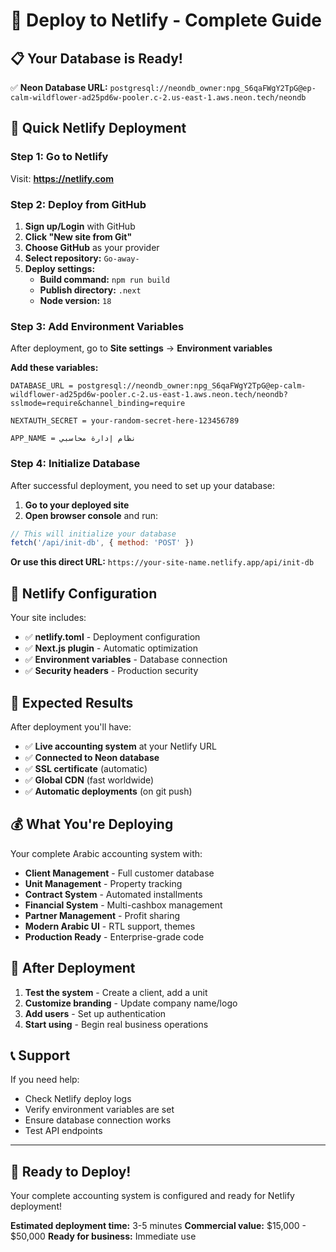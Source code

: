 # 🚀 Deploy to Netlify - Complete Guide

## 📋 Your Database is Ready!
✅ **Neon Database URL:** `postgresql://neondb_owner:npg_S6qaFWgY2TpG@ep-calm-wildflower-ad25pd6w-pooler.c-2.us-east-1.aws.neon.tech/neondb`

## 🎯 Quick Netlify Deployment

### Step 1: Go to Netlify
Visit: **https://netlify.com**

### Step 2: Deploy from GitHub
1. **Sign up/Login** with GitHub
2. **Click "New site from Git"**
3. **Choose GitHub** as your provider
4. **Select repository:** `Go-away-`
5. **Deploy settings:**
   - **Build command:** `npm run build`
   - **Publish directory:** `.next`
   - **Node version:** `18`

### Step 3: Add Environment Variables
After deployment, go to **Site settings** → **Environment variables**

**Add these variables:**

```
DATABASE_URL = postgresql://neondb_owner:npg_S6qaFWgY2TpG@ep-calm-wildflower-ad25pd6w-pooler.c-2.us-east-1.aws.neon.tech/neondb?sslmode=require&channel_binding=require

NEXTAUTH_SECRET = your-random-secret-here-123456789

APP_NAME = نظام إدارة محاسبي
```

### Step 4: Initialize Database
After successful deployment, you need to set up your database:

1. **Go to your deployed site**
2. **Open browser console** and run:
```javascript
// This will initialize your database
fetch('/api/init-db', { method: 'POST' })
```

**Or use this direct URL:**
`https://your-site-name.netlify.app/api/init-db`

## 🔧 Netlify Configuration

Your site includes:
- ✅ **netlify.toml** - Deployment configuration
- ✅ **Next.js plugin** - Automatic optimization
- ✅ **Environment variables** - Database connection
- ✅ **Security headers** - Production security

## 🎯 Expected Results

After deployment you'll have:
- ✅ **Live accounting system** at your Netlify URL
- ✅ **Connected to Neon database**
- ✅ **SSL certificate** (automatic)
- ✅ **Global CDN** (fast worldwide)
- ✅ **Automatic deployments** (on git push)

## 💰 What You're Deploying

Your complete Arabic accounting system with:
- **Client Management** - Full customer database
- **Unit Management** - Property tracking
- **Contract System** - Automated installments
- **Financial System** - Multi-cashbox management
- **Partner Management** - Profit sharing
- **Modern Arabic UI** - RTL support, themes
- **Production Ready** - Enterprise-grade code

## 🚀 After Deployment

1. **Test the system** - Create a client, add a unit
2. **Customize branding** - Update company name/logo
3. **Add users** - Set up authentication
4. **Start using** - Begin real business operations

## 📞 Support

If you need help:
- Check Netlify deploy logs
- Verify environment variables are set
- Ensure database connection works
- Test API endpoints

---

## 🎉 Ready to Deploy!

Your complete accounting system is configured and ready for Netlify deployment!

**Estimated deployment time:** 3-5 minutes
**Commercial value:** $15,000 - $50,000
**Ready for business:** Immediate use